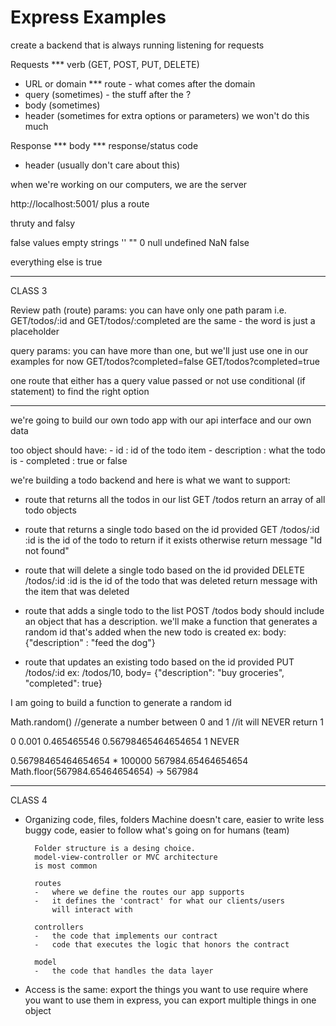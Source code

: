 # Express Examples

create a backend that is always running listening for requests

Requests
*** verb (GET, POST, PUT, DELETE)
- URL or domain
*** route - what comes after the domain
- query (sometimes) - the stuff after the ?
- body (sometimes)
- header (sometimes for extra options or parameters) we won't do this much

Response 
*** body
*** response/status code
- header (usually don't care about this)

when we're working on our computers, we are the server

http://localhost:5001/ plus a route

thruty and falsy

false values
    empty strings '' ""
    0
    null 
    undefined
    NaN
    false

everything else is true

***************************************
CLASS 3

Review
path (route) params:
you can have only one path param
i.e.
GET/todos/:id and
GET/todos/:completed
are the same - the word is just a placeholder

query params:
you can have more than one, but we'll just use one in our examples
for now
GET/todos?completed=false
GET/todos?completed=true

one route that either has a query value passed or not 
use conditional (if statement) to find the right option

******************

we're going to build our own todo app with our api interface and our own data

too object should have:
    - id : id of the todo item
    - description : what the todo is
    - completed : true or false

we're building a todo backend and here is what we want to support:

- route that returns all the todos in our list 
    GET /todos
        return an array of all todo objects

- route that returns a single todo based on the id provided
    GET /todos/:id
        :id is the id of the todo to return if it exists
        otherwise return message "Id not found"

- route that will delete a single todo based on the id provided
    DELETE /todos/:id
        :id is the id of the todo that was deleted
        return message with the item that was deleted

- route that adds a single todo to the list
    POST /todos
        body should include an object that has a description.
        we'll make a function that generates a random id that's added
        when the new todo is created
        ex: body: {"description" : "feed the dog"}

- route that updates an existing todo based on the id provided
     PUT /todos/:id
        ex: /todos/10, body= {"description": "buy groceries", "completed": true}

 I am going to build a function to generate a random id

 Math.random() //generate a number between 0 and 1
                         //it will NEVER return 1

0
0.001
0.465465546
0.56798465464654654
1 NEVER

0.56798465464654654 * 100000
567984.65464654654
Math.floor(567984.65464654654) -> 567984


*********************************************
CLASS 4

* Organizing code, files, folders
        Machine doesn't care, easier to write less buggy code, easier to follow what's going on for humans (team)

        Folder structure is a desing choice.
        model-view-controller or MVC architecture 
        is most common 

        routes
        -   where we define the routes our app supports
        -   it defines the 'contract' for what our clients/users 
            will interact with

        controllers
        -   the code that implements our contract
        -   code that executes the logic that honors the contract

        model
        -   the code that handles the data layer
        
*   Access is the same:
        export the things you want to use 
        require where you want to use them 
        in express, you can export multiple things in one
        object



